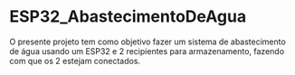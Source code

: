 # ESP32_AbastecimentoDeAgua
O presente projeto tem como objetivo fazer um sistema de abastecimento de água usando um ESP32 e 2 recipientes para armazenamento, fazendo com que os 2 estejam conectados.
